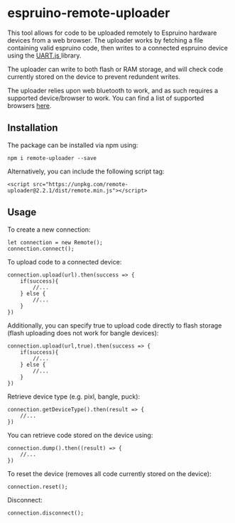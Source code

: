 # espruino-remote-uploader

This tool allows for code to be uploaded remotely to Espruino hardware devices from a web browser. 
The uploader works by fetching a file containing valid espruino code, then writes to a connected espruino device
using the <a href="https://www.espruino.com/UART.js"> UART.js </a> library. 

The uploader can write to both flash or RAM storage, and will check code currently stored on the device to prevent redundent writes.

The uploader relies upon web bluetooth to work, and as such requires a supported device/browser to work. You can find a list of supported browsers
<a href="https://developer.mozilla.org/en-US/docs/Web/API/Web_Bluetooth_API#browser_compatibility">here</a>. 

## Installation

The package can be installed via npm using:

`npm i remote-uploader --save`

Alternatively, you can include the following script tag:

`<script src="https://unpkg.com/remote-uploader@2.2.1/dist/remote.min.js"></script>`

## Usage

To create a new connection:

```
let connection = new Remote();
connection.connect();
```

To upload code to a connected device:

```
connection.upload(url).then(success => {
    if(success){
        //...
    } else {
        //...
    }
})
```

Additionally, you can specify true to upload code directly to flash storage (flash uploading does not work for bangle devices):
```
connection.upload(url,true).then(success => {
    if(success){
        //...
    } else {
        //...
    }
})
```

Retrieve device type (e.g. pixl, bangle, puck):
```
connection.getDeviceType().then(result => {
    //...
})
```
You can retrieve code stored on the device using:
```
connection.dump().then((result) => {
    //...
})
```

To reset the device (removes all code currently stored on the device):

```
connection.reset();
```

Disconnect:

```
connection.disconnect();
```
